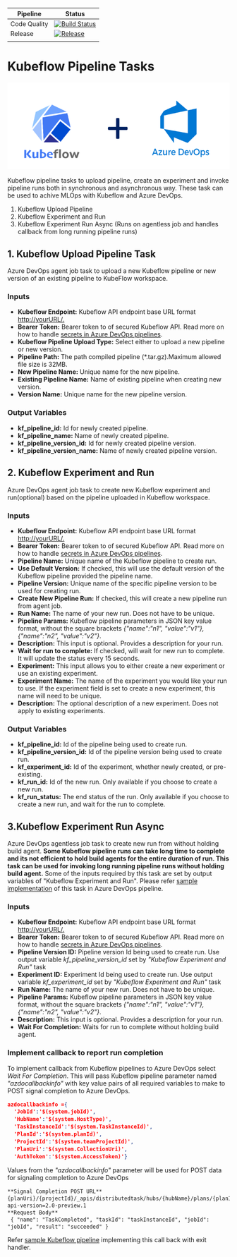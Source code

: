 | Pipeline     | Status                                                                                                                                                                                                                                                                  |
| ------------ | ----------------------------------------------------------------------------------------------------------------------------------------------------------------------------------------------------------------------------------------------------------------------- |
| Code Quality | [![Build Status](https://dev.azure.com/csedevops/Kubeflow%20Integration/_apis/build/status/kubeflow-azdo-customtask/code-quality-check?branchName=master)](https://dev.azure.com/csedevops/Kubeflow%20Integration/_build/latest?definitionId=419&branchName=master)     |
| Release      | [![Release](https://dev.azure.com/csedevops/Kubeflow%20Integration/_apis/build/status/kubeflow-azdo-customtask/KubeflowTaskBuildAndRelease?branchName=master)](https://dev.azure.com/csedevops/Kubeflow%20Integration/_build/latest?definitionId=293&branchName=master) |
|              |

# Kubeflow Pipeline Tasks

![image info](./images/kfp_azuredevops.png)

 Kubeflow pipeline tasks to upload pipeline, create an experiment and invoke pipeline runs both in synchronous and asynchronous way. These task can be used to achive MLOps with Kubeflow and Azure DevOps.

1. Kubeflow Upload Pipeline
2. Kubeflow Experiment and Run
3. Kubeflow Experiment Run Async (Runs on agentless job and handles callback from long running pipeline runs)

## 1. Kubeflow Upload Pipeline Task

Azure DevOps agent job task to upload a new Kubeflow pipeline or new version of an existing pipeline to KubeFlow workspace.

### Inputs

- **Kubeflow Endpoint:** Kubeflow API endpoint base URL format <http://yourURL/.>
- **Bearer Token:** Bearer token to of secured Kubeflow API. Read more on how to handle [secrets in Azure DevOps pipelines](https://docs.microsoft.com/en-us/azure/devops/pipelines/process/variables?view=azure-devops&tabs=yaml%2Cbatch#secret-variables).  
- **Kubeflow Pipeline Upload Type:** Select either to upload a new pipeline or new version.
- **Pipeline Path:** The path compiled pipeline (*.tar.gz).Maximum allowed file size is 32MB.
- **New Pipeline Name:** Unique name for the new pipeline.
- **Existing Pipeline Name:** Name of existing pipeline when creating new version.
- **Version Name:** Unique name for the new pipeline version.

### Output Variables

- **kf_pipeline_id:** Id for newly created pipeline.
- **kf_pipeline_name:** Name of newly created pipeline.
- **kf_pipeline_version_id:** Id for newly created pipeline version.
- **kf_pipeline_version_name:** Name of newly created pipeline version.

## 2. Kubeflow Experiment and Run

Azure DevOps agent job task to create new Kubeflow experiment and run(optional) based on the pipeline uploaded in Kubeflow workspace.

### Inputs

- **Kubeflow Endpoint:** Kubeflow API endpoint base URL format <http://yourURL/.>
- **Bearer Token:** Bearer token to of secured Kubeflow API. Read more on how to handle [secrets in Azure DevOps pipelines](https://docs.microsoft.com/en-us/azure/devops/pipelines/process/variables?view=azure-devops&tabs=yaml%2Cbatch#secret-variables).
- **Pipeline Name:** Unique name of the Kubeflow pipeline to create run.
- **Use Default Version:** If checked, this will use the default version of the Kubeflow pipeline provided the pipeline name.
- **Pipeline Version:** Unique name of the specific pipeline version to be used for creating run.
- **Create New Pipeline Run:** If checked, this will create a new pipeline run from agent job.
- **Run Name:** The name of your new run. Does not have to be unique.
- **Pipeline Params:** Kubeflow pipeline parameters in JSON key value format, without the square brackets *{"name":"n1", "value":"v1"}, {"name":"n2", "value":"v2"}*.
- **Description:** This input is optional. Provides a description for your run.
- **Wait for run to complete:** If checked, will wait for new run to complete. It will update the status every 15 seconds.
- **Experiment:** This input allows you to either create a new experiment or use an existing experiment.
- **Experiment Name:** The name of the experiment you would like your run to use. If the experiment field is set to create a new experiment, this name will need to be unique.
- **Description:** The optional description of a new experiment. Does not apply to existing experiments.

### Output Variables

- **kf_pipeline_id:** Id of the pipeline being used to create run.
- **kf_pipeline_version_id:** Id of the pipeline version being used to create run.
- **kf_experiment_id:** Id of the experiment, whether newly created, or pre-existing.
- **kf_run_id:** Id of the new run. Only available if you choose to create a new run.
- **kf_run_status:** The end status of the run. Only available if you choose to create a new run, and wait for the run to complete.

## 3.Kubeflow Experiment Run Async

Azure DevOps agentless job task to create new run from without holding build agent. **Some Kubeflow pipeline runs can take long time to complete and its not efficient to hold build agents for the entire duration of run. This task can be used for invoking long running pipeline runs without holding build agent.** Some of the inputs required by this task are set by output variables of "Kubeflow Experiment and Run". Please refer [sample implementation](https://github.com/kaizentm/kubemlops/blob/209cafe64e0793fca99882f3f87eacad22b54b9e/.azdo/ci.yaml#L95) of this task in Azure DevOps pipeline.

### Inputs

- **Kubeflow Endpoint:** Kubeflow API endpoint base URL format <http://yourURL/.>
- **Bearer Token:** Bearer token to of secured Kubeflow API. Read more on how to handle [secrets in Azure DevOps pipelines](https://docs.microsoft.com/en-us/azure/devops/pipelines/process/variables?view=azure-devops&tabs=yaml%2Cbatch#secret-variables).
- **Pipeline Version ID:** Pipeline version Id being used to create run. Use output variable *kf_pipeline_version_id* set by *"Kubeflow Experiment and Run"* task
- **Experiment ID:** Experiment Id being used to create run. Use output variable *kf_experiment_id* set by *"Kubeflow Experiment and Run"* task
- **Run Name:** The name of your new run. Does not have to be unique.
- **Pipeline Params:** Kubeflow pipeline parameters in JSON key value format, without the square brackets *{"name":"n1", "value":"v1"}, {"name":"n2", "value":"v2"}*.
- **Description:**  This input is optional. Provides a description for your run.
- **Wait For Completion:** Waits for run to complete without holding build agent.

### Implement callback to report run completion

To implement callback from Kubeflow pipelines to Azure DevOps select *Wait For Completion*. This will pass Kubeflow pipeline parameter named *"azdocallbackinfo"* with key value pairs of all required variables to make to POST signal completion to Azure DevOps.  

```json
azdocallbackinfo ={
  'JobId':'$(system.jobId)',
  'HubName':'$(system.HostType)',
  'TaskInstanceId':'$(system.TaskInstanceId)',
  'PlanId':'$(system.planId)',
  'ProjectId':'$(system.teamProjectId)',
  'PlanUri':'$(system.CollectionUri)',
  'AuthToken':'$(system.AccessToken)'}
```

Values from the *"azdocallbackinfo"* parameter will be used for POST data for signaling completion to Azure DevOps

```
**Signal Completion POST URL**
{planUri}/{projectId}/_apis/distributedtask/hubs/{hubName}/plans/{planId}/events?api-version=2.0-preview.1
**Request Body**
 { "name": "TaskCompleted", "taskId": "taskInstanceId", "jobId": "jobId", "result": "succeeded" }
 ```

 Refer [sample Kubeflow pipeline](https://github.com/kaizentm/kubemlops/blob/master/code/pipelineazdo.py) implementing this call back with exit handler.
